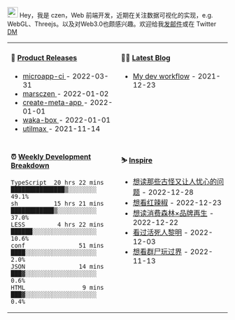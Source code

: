 
<img src="https://github.com/marsczen/marsczen/blob/master/octocat.gif" alt="hey" width="24"> Hey，我是 czen，Web 前端开发，近期在关注数据可视化的实现，e.g. WebGL、Threejs。以及对Web3.0也颇感兴趣。欢迎给我[发邮件](mailto:pealstyle@gmail.com)或在 Twitter [DM](https://twitter.com/ac_czen)

<table width="800px">
<tr>
<td valign="top" width="50%">

#### 🌾 <a href="https://github.com/marsczen/marsczen/blob/master/releases.md" target="_blank">Product Releases</a>

<!-- recent_releases starts -->
* <a href='https://github.com/marsczen/microapp-ci/releases/tag/v0.0.2' target='_blank'>microapp-ci </a> - 2022-03-31
* <a href='https://github.com/marsczen/marsczen/releases/tag/v0.0.1' target='_blank'>marsczen </a> - 2022-01-02
* <a href='https://github.com/marsczen/create-meta-app/releases/tag/v0.0.4' target='_blank'>create-meta-app </a> - 2022-01-01
* <a href='https://github.com/marsczen/waka-box/releases/tag/v3.0.1' target='_blank'>waka-box </a> - 2022-01-01
* <a href='https://github.com/marsczen/utilmax/releases/tag/v1.0.6' target='_blank'>utilmax </a> - 2021-11-14
<!-- recent_releases ends -->

</td>
<td valign="top" width="50%">

#### 🧗‍♂️ <a href="https://github.com/marsczen/blog/issues" target="_blank">Latest Blog</a>

<!-- blog starts -->
* <a href='https://www.github.com/marsczen/blog/issues/1' target='_blank'>My dev workflow</a> - 2021-12-23
<!-- blog ends -->

</td>
</tr>
<tr>
<td valign="top" width="50%">

#### ⏰  <a href="https://gist.github.com/marsczen/0c39a3e7b4a372c6cff4a8714271308c" target="_blank">Weekly Development Breakdown</a>

<!-- code_time starts -->

```text
TypeScript  20 hrs 22 mins  ███████████████▒░░░░░░░░  49.1%
sh          15 hrs 21 mins  ████████████▒░░░░░░░░░░░  37.0%
LESS         4 hrs 22 mins  ██████░░░░░░░░░░░░░░░░░░  10.6%
conf               51 mins  ████░░░░░░░░░░░░░░░░░░░░   2.0%
JSON               14 mins  ███▓░░░░░░░░░░░░░░░░░░░░   0.6%
HTML                9 mins  ███▓░░░░░░░░░░░░░░░░░░░░   0.4%
```

<!-- code_time ends -->

</td>
<td valign="top" width="50%">

#### ⛷️ <a href="https://www.douban.com/people/yushangyuzui/" target="_blank">Inspire</a>

<!-- douban starts -->
* <a href='https://book.douban.com/subject/26826089/' target='_blank'>想读那些古怪又让人忧心的问题</a> - 2022-12-28
* <a href='http://movie.douban.com/subject/1865703/' target='_blank'>想看红辣椒</a> - 2022-12-23
* <a href='https://book.douban.com/subject/20270741/' target='_blank'>想读消费森林×品牌再生</a> - 2022-12-22
* <a href='http://movie.douban.com/subject/1309088/' target='_blank'>看过活死人黎明</a> - 2022-12-03
* <a href='http://movie.douban.com/subject/1300377/' target='_blank'>想看群尸玩过界</a> - 2022-11-13
<!-- douban ends -->

</td>
  </tr>
  </table>
